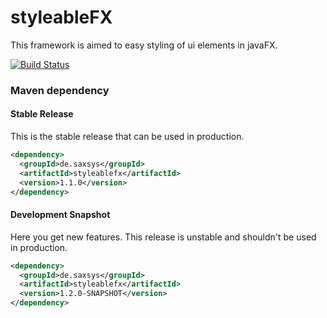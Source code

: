 # styleableFX
This framework is aimed to easy styling of ui elements in javaFX.


[![Build Status](https://ci.xyanid.de/app/rest/builds/buildType:StyleableFX_Build/statusIcon)](https://ci.xyanid.de/viewType.html?buildTypeId=StyleableFX_Build&guest=1)

### Maven dependency

#### Stable Release

This is the stable release that can be used in production.

```xml
<dependency>
  <groupId>de.saxsys</groupId>
  <artifactId>styleablefx</artifactId>
  <version>1.1.0</version>
</dependency>
```

#### Development Snapshot

Here you get new features. This release is unstable and shouldn't be used in production. 

```xml
<dependency>
  <groupId>de.saxsys</groupId>
  <artifactId>styleablefx</artifactId>
  <version>1.2.0-SNAPSHOT</version>
</dependency>
